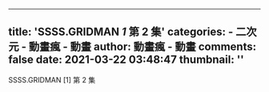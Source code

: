 
---
title: 'SSSS.GRIDMAN _1_ 第 2 集'
categories: 
    - 二次元
    - 動畫瘋 - 動畫
author: 動畫瘋 - 動畫
comments: false
date: 2021-03-22 03:48:47
thumbnail: ''
---

<div>   
SSSS.GRIDMAN [1] 第 2 集  
</div>
            